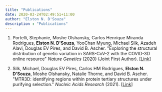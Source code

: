 ```yaml
---
title: "Publications"
date: 2020-03-24T02:49:51+11:00
author: "Elston N. D'Souza"
description : "Publications"
---
```


1. Portelli, Stephanie, Moshe Olshansky, Carlos Henrique Miranda Rodrigues, **Elston N. D'Souza**, YooChan Myung, Michael Silk, Azadeh Alavi, Douglas EV Pires, and David B. Ascher. "Exploring the structural distribution of genetic variation in SARS-CoV-2 with the COVID-3D online resource" *Nature Genetics* (2020) (Joint First Author). [[Link](https://www.nature.com/articles/s41588-020-0693-3)]

2. Silk, Michael, Douglas EV Pires, Carlos HM Rodrigues, **Elston N. D’Souza**, Moshe Olshansky, Natalie Thorne, and David B. Ascher. "MTR3D: identifying regions within protein tertiary structures under purifying selection." *Nucleic Acids Research* (2021). [[Link](https://academic.oup.com/nar/advance-article/doi/10.1093/nar/gkab428/6288439)]

